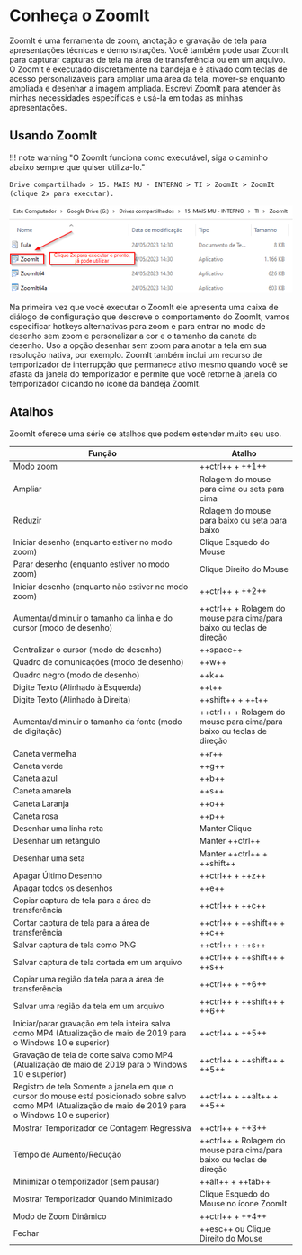 # Conheça o Zoomlt

ZoomIt é uma ferramenta de zoom, anotação e gravação de tela para apresentações técnicas e demonstrações. Você também pode usar ZoomIt para capturar capturas de tela na área de transferência ou em um arquivo. O ZoomIt é executado discretamente na bandeja e é ativado com teclas de acesso personalizáveis para ampliar uma área da tela, mover-se enquanto ampliada e desenhar a imagem ampliada. Escrevi ZoomIt para atender às minhas necessidades específicas e usá-la em todas as minhas apresentações.

## Usando ZoomIt

!!! note warning "O ZoomIt funciona como executável, siga o caminho abaixo sempre que quiser utiliza-lo."

    Drive compartilhado > 15. MAIS MU - INTERNO > TI > ZoomIt > ZoomIt (clique 2x para executar).

![zoomlt](/assets/images/ZoomIt_executar.png#center)

Na primeira vez que você executar o ZoomIt ele apresenta uma caixa de diálogo de configuração que descreve o comportamento do ZoomIt, vamos especificar hotkeys alternativas para zoom e para entrar no modo de desenho sem zoom e personalizar a cor e o tamanho da caneta de desenho. Uso a opção desenhar sem zoom para anotar a tela em sua resolução nativa, por exemplo. ZoomIt também inclui um recurso de temporizador de interrupção que permanece ativo mesmo quando você se afasta da janela do temporizador e permite que você retorne à janela do temporizador clicando no ícone da bandeja ZoomIt.

## Atalhos

ZoomIt oferece uma série de atalhos que podem estender muito seu uso.

|Função|Atalho|
|------|------|
|Modo zoom | ++ctrl++ + ++1++ |
|Ampliar | Rolagem do mouse para cima ou seta para cima|
|Reduzir| Rolagem do mouse para baixo ou seta para baixo|
|Iniciar desenho (enquanto estiver no modo zoom)| Clique Esquedo do Mouse |
|Parar desenho (enquanto estiver no modo zoom)| Clique Direito do Mouse |
|Iniciar desenho (enquanto não estiver no modo zoom)| 	++ctrl++ + ++2++ |
|Aumentar/diminuir o tamanho da linha e do cursor (modo de desenho)| ++ctrl++ + Rolagem do mouse para cima/para baixo ou teclas de direção|
|Centralizar o cursor (modo de desenho)| ++space++|
|Quadro de comunicações (modo de desenho)| ++w++|
|Quadro negro (modo de desenho)| ++k++|
|Digite Texto (Alinhado à Esquerda)| ++t++|
|Digite Texto (Alinhado à Direita)| ++shift++ + ++t++|
|Aumentar/diminuir o tamanho da fonte (modo de digitação)| ++ctrl++ + Rolagem do mouse para cima/para baixo ou teclas de direção|
|Caneta vermelha| ++r++|
|Caneta verde| ++g++|
|Caneta azul| ++b++|
|Caneta amarela| ++s++|
|Caneta Laranja| ++o++|
|Caneta rosa| ++p++|
|Desenhar uma linha reta| Manter Clique|
|Desenhar um retângulo| Manter ++ctrl++|
|Desenhar uma seta| Manter ++ctrl++ + ++shift++|
|Apagar Último Desenho| ++ctrl++ + ++z++|
|Apagar todos os desenhos| ++e++|
|Copiar captura de tela para a área de transferência| ++ctrl++ + ++c++|
|Cortar captura de tela para a área de transferência| ++ctrl++ + ++shift++ + ++c++|
|Salvar captura de tela como PNG| ++ctrl++ + ++s++|
|Salvar captura de tela cortada em um arquivo| ++ctrl++ + ++shift++ + ++s++|
|Copiar uma região da tela para a área de transferência| ++ctrl++ + ++6++|
|Salvar uma região da tela em um arquivo| ++ctrl++ + ++shift++ + ++6++|
|Iniciar/parar gravação em tela inteira salva como MP4 (Atualização de maio de 2019 para o Windows 10 e superior)| ++ctrl++ + ++5++|
|Gravação de tela de corte salva como MP4 (Atualização de maio de 2019 para o Windows 10 e superior)| ++ctrl++ + ++shift++ + ++5++|
|Registro de tela Somente a janela em que o cursor do mouse está posicionado sobre salvo como MP4 (Atualização de maio de 2019 para o Windows 10 e superior)| ++ctrl++ + ++alt++ + ++5++|
|Mostrar Temporizador de Contagem Regressiva| ++ctrl++ + ++3++|
|Tempo de Aumento/Redução| ++ctrl++ + Rolagem do mouse para cima/para baixo ou teclas de direção|
|Minimizar o temporizador (sem pausar)| ++alt++ + ++tab++|
|Mostrar Temporizador Quando Minimizado| Clique Esquedo do Mouse no ícone ZoomIt|
|Modo de Zoom Dinâmico| ++ctrl++ + ++4++|
|Fechar| ++esc++ ou Clique Direito do Mouse|